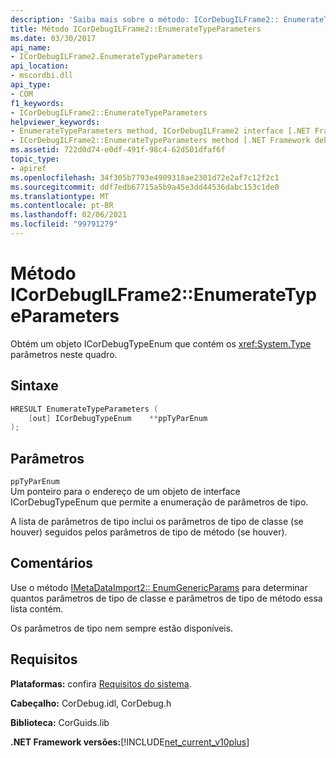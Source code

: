```yaml
---
description: 'Saiba mais sobre o método: ICorDebugILFrame2:: EnumerateTypeParameters'
title: Método ICorDebugILFrame2::EnumerateTypeParameters
ms.date: 03/30/2017
api_name:
- ICorDebugILFrame2.EnumerateTypeParameters
api_location:
- mscordbi.dll
api_type:
- COM
f1_keywords:
- ICorDebugILFrame2::EnumerateTypeParameters
helpviewer_keywords:
- EnumerateTypeParameters method, ICorDebugILFrame2 interface [.NET Framework debugging]
- ICorDebugILFrame2::EnumerateTypeParameters method [.NET Framework debugging]
ms.assetid: 722d0d74-e0df-491f-98c4-62d501dfaf6f
topic_type:
- apiref
ms.openlocfilehash: 34f305b7793e4909318ae2301d72e2af7c12f2c1
ms.sourcegitcommit: ddf7edb67715a5b9a45e3dd44536dabc153c1de0
ms.translationtype: MT
ms.contentlocale: pt-BR
ms.lasthandoff: 02/06/2021
ms.locfileid: "99791279"
---
```

# <a name="icordebugilframe2enumeratetypeparameters-method"></a>Método ICorDebugILFrame2::EnumerateTypeParameters

Obtém um objeto ICorDebugTypeEnum que contém os <xref:System.Type> parâmetros neste quadro.  
  
## <a name="syntax"></a>Sintaxe  
  
```cpp  
HRESULT EnumerateTypeParameters (  
    [out] ICorDebugTypeEnum    **ppTyParEnum  
);  
```  
  
## <a name="parameters"></a>Parâmetros  

 `ppTyParEnum`  
 Um ponteiro para o endereço de um objeto de interface ICorDebugTypeEnum que permite a enumeração de parâmetros de tipo.  
  
 A lista de parâmetros de tipo inclui os parâmetros de tipo de classe (se houver) seguidos pelos parâmetros de tipo de método (se houver).  
  
## <a name="remarks"></a>Comentários  

 Use o método [IMetaDataImport2:: EnumGenericParams](../metadata/imetadataimport2-enumgenericparams-method.md) para determinar quantos parâmetros de tipo de classe e parâmetros de tipo de método essa lista contém.  
  
 Os parâmetros de tipo nem sempre estão disponíveis.  
  
## <a name="requirements"></a>Requisitos  

 **Plataformas:** confira [Requisitos do sistema](../../get-started/system-requirements.md).  
  
 **Cabeçalho:** CorDebug.idl, CorDebug.h  
  
 **Biblioteca:** CorGuids.lib  
  
 **.NET Framework versões:**[!INCLUDE[net_current_v10plus](../../../../includes/net-current-v10plus-md.md)]
